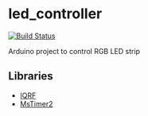 # led_controller

[![Build Status](https://travis-ci.org/ITManie/led_controller.svg?branch=master)](https://travis-ci.org/ITManie/led_controller)

Arduino project to control RGB LED strip

## Libraries

 * [IQRF](https://github.com/ITManie/IQRF_library)
 * [MsTimer2](https://github.com/PaulStoffregen/MsTimer2)
